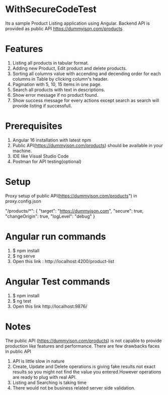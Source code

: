 # WithSecureCodeTest
Its a sample Product Listing application using Angular. Backend API is provided as public API https://dummyjson.com/products

# Features
  1. Listing all products in tabular format.
  2. Adding new Product, Edit product and delete products.
  3. Sorting all columns value with accending and decending order for each columns in Table by clicking column's header.
  4. Pagination with 5, 10, 15 items in one page.
  5. Search all products with text in descriptions.
  6. Show error message if no product found.
  7. Show success message for every actions except search as search will provide listing if successfull.

# Prerequisites
1. Angular 16 installation with latest npm
2. Public API(https://dummyjson.com/products) should be available in your machine.
3. IDE like Visual Studio Code
4. Postman for API testing(optional)

# Setup
Proxy setup of public API(https://dummyjson.com/products") in proxy.config.json

"/products/*": {
        "target": "https://dummyjson.com",
        "secure": true,
        "changeOrigin": true,
        "logLevel": "debug"
    }

# Angular run commands
  1. $ npm install
  2. $ ng serve
  3. Open this link : http://localhost:4200/product-list

# Angular Test commands
  1. $ npm install
  2. $ ng test
  3. Open this link http://localhost:9876/

# Notes
The public API (https://dummyjson.com/products) is not capable to provide production like features and performance.
There are few drawbacks faces in public API
  1. API is little slow in nature
  2. Create, Update and Delete operations is giving fake results not exact results so you might not find the value you entered.However operations are ready to plug with real API.
  3. Listing and Searching is taking time
  4. There would not be business related server side validation.
